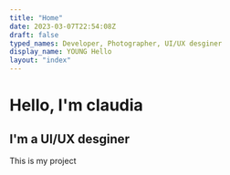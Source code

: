 ```yaml
---
title: "Home"
date: 2023-03-07T22:54:08Z
draft: false
typed_names: Developer, Photographer, UI/UX desginer
display_name: YOUNG Hello
layout: "index"
---
```




# Hello, I'm claudia
## I'm a UI/UX desginer
This is my project